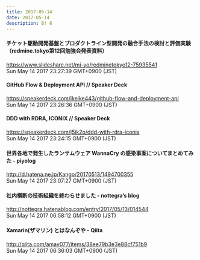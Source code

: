 ```yaml
---
title: 2017-05-14
date: 2017-05-14
description: B! 6
---
```


#### チケット駆動開発基盤とプロダクトライン型開発の融合手法の検討と評価実験（redmine.tokyo第12回勉強会発表資料）
https://www.slideshare.net/mi-yo/redminetokyo12-75935541<br>
Sun May 14 2017 23:27:39 GMT+0900 (JST)<br>


#### GitHub Flow & Deployment API // Speaker Deck
https://speakerdeck.com/ikeike443/github-flow-and-deployment-api<br>
Sun May 14 2017 23:26:36 GMT+0900 (JST)<br>


#### DDD with RDRA, ICONIX // Speaker Deck
https://speakerdeck.com/j5ik2o/ddd-with-rdra-iconix<br>
Sun May 14 2017 23:24:15 GMT+0900 (JST)<br>


####  世界各地で発生したランサムウェア WannaCry の感染事案についてまとめてみた - piyolog
http://d.hatena.ne.jp/Kango/20170513/1494700355<br>
Sun May 14 2017 23:07:27 GMT+0900 (JST)<br>


#### 社内横断の技術組織を終わらせました - nottegra’s blog
http://nottegra.hatenablog.com/entry/2017/05/13/014544<br>
Sun May 14 2017 06:58:12 GMT+0900 (JST)<br>


#### Xamarin(ザマリン) とはなんぞや - Qiita
http://qiita.com/amay077/items/38ee79b3e3e88cf751b9<br>
Sun May 14 2017 06:36:03 GMT+0900 (JST)<br>


